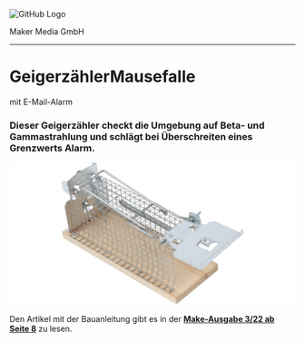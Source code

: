 ![GitHub Logo](http://www.heise.de/make/icons/make_logo.png)

Maker Media GmbH
*** 

# GeigerzählerMausefalle
mit E-Mail-Alarm

### Dieser Geigerzähler checkt die Umgebung auf Beta- und Gammastrahlung und schlägt bei Überschreiten eines Grenzwerts Alarm.

![Picture](https://github.com/MakeMagazinDE/Mausefalle/blob/main/432611_1.jpg)

Den Artikel mit der Bauanleitung gibt es in der **[Make-Ausgabe 3/22 ab Seite 8](https://www.heise.de/select/make/2022/3/2207009291193178836)** zu lesen. 
